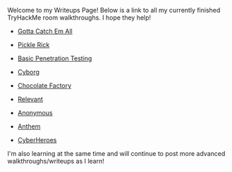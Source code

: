 Welcome to my Writeups Page! Below is a link to all my currently finished TryHackMe room walkthroughs. I hope they help!

* [Gotta Catch Em All](pokemon.md)

* [Pickle Rick](picklerick.md)

* [Basic Penetration Testing](BasicPentesting.md)

* [Cyborg](cyborg.md)

* [Chocolate Factory](chocolatefactory.md)

* [Relevant](relevant.md)

* [Anonymous](anonymous.md)

* [Anthem](anthem.md)

* [CyberHeroes](cyberheroes.md)

I'm also learning at the same time and will continue to post more advanced walkthroughs/writeups as I learn!
